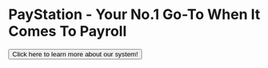 <h1>PayStation - Your No.1 Go-To When It Comes To Payroll</h1>
<button onclick="alert('nigga si daniel')">Click here to learn more about our system!</button>

